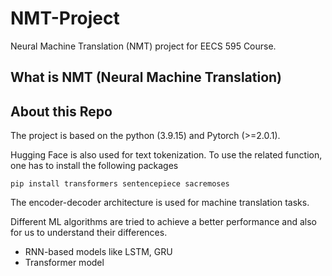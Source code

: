 # NMT-Project
Neural Machine Translation (NMT) project for EECS 595 Course.

## What is NMT (Neural Machine Translation)

## About this Repo
The project is based on the python (3.9.15) and Pytorch (>=2.0.1).

Hugging Face is also used for text tokenization. To use the related function, one has to install the following packages
```
pip install transformers sentencepiece sacremoses
```
The encoder-decoder architecture is used for machine translation tasks.

Different ML algorithms are tried to achieve a better performance and also for us to understand their differences.
- RNN-based models like LSTM, GRU
- Transformer model
